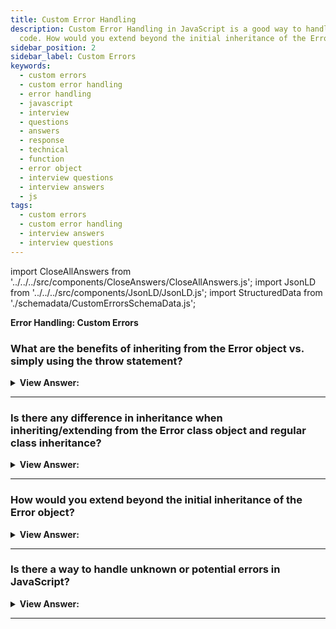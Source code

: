 ```yaml
---
title: Custom Error Handling
description: Custom Error Handling in JavaScript is a good way to handle errors in your
  code. How would you extend beyond the initial inheritance of the Error object?
sidebar_position: 2
sidebar_label: Custom Errors
keywords:
  - custom errors
  - custom error handling
  - error handling
  - javascript
  - interview
  - questions
  - answers
  - response
  - technical
  - function
  - error object
  - interview questions
  - interview answers
  - js
tags:
  - custom errors
  - custom error handling
  - interview answers
  - interview questions
---
```


import CloseAllAnswers from '../../../src/components/CloseAnswers/CloseAllAnswers.js';
import JsonLD from '../../../src/components/JsonLD/JsonLD.js';
import StructuredData from './schemadata/CustomErrorsSchemaData.js';

<JsonLD data={StructuredData} />

<head>
  <title>Custom Errors | JavaScript Frontend Phone Interview Answers</title>
</head>

**Error Handling: Custom Errors**

<CloseAllAnswers />

### What are the benefits of inheriting from the Error object vs. simply using the throw statement?

<details>
  <summary><strong>View Answer:</strong></summary>
  <div>
  <div><strong>Interview Response:</strong> Because JavaScript allows us to use a throw with any parameter, our error classes do not need to derive from Error. However, we may use obj instanceof Error to identify and track error objects if we inherit. As a result, it is preferable to inherit from it. Our errors automatically build a hierarchy as the program evolves, and ValidationError, for example, may derive from the Error Object, and so forth.
</div><br />
  <div><strong className="codeExample">Code Example:</strong> Custom ValidationError that extends the built-in Error Object<br /><br />

  <div></div>

```js
class ValidationError extends Error {
  constructor(message) {
    super(message);
    this.name = 'ValidationError';
  }
}

// Usage
function readUser(json) {
  let user = JSON.parse(json);

  if (!user.age) {
    throw new ValidationError('No field: age');
  }
  if (!user.name) {
    throw new ValidationError('No field: name');
  }

  return user;
}

// Working example with try..catch

try {
  let user = readUser('{ "age": 25 }');
} catch (err) {
  if (err instanceof ValidationError) {
    alert('Invalid data: ' + err.message); // Invalid data: No field: name
  } else if (err instanceof SyntaxError) {
    // (*)
    alert('JSON Syntax Error: ' + err.message);
  } else {
    throw err; // unknown error, rethrow it (**)
  }
}
```

  </div>
  </div>
</details>

---

### Is there any difference in inheritance when inheriting/extending from the Error class object and regular class inheritance?

<details>
  <summary><strong>View Answer:</strong></summary>
  <div>
  <div><strong>Interview Response:</strong> No, the same rules apply; you can only inherit from one base class using the extends keyword. In class declarations or expressions, we can use the extends keyword to build a class that is a child of another class.
</div>
  </div>
</details>

---

### How would you extend beyond the initial inheritance of the Error object?

<details>
  <summary><strong>View Answer:</strong></summary>
  <div>
  <div><strong>Interview Response:</strong> If it is necessary to extend beyond a primary child class that has already extended the built-in Error Object. It would be best to inherit/extend from the child class to access the base class.
</div><br />
  <div><strong className="codeExample">Code Example:</strong> Extending beyond the initial base/child inheritance<br /><br />

  <div></div>

```js
// Initial Inheritance from the base Error Object
class ValidationError extends Error { 
  constructor(message) {
    super(message);
    this.name = "ValidationError";
  }
}

// Secondary Inheritance from the ValidationError Class
class PropertyRequiredError extends ValidationError { 
  constructor(property) {
    super("No property: " + property);
    this.name = "PropertyRequiredError";
    this.property = property;
  }
}

// Usage
function readUser(json) {
  let user = JSON.parse(json);

  if (!user.age) {
    throw new PropertyRequiredError("age");
  }
  if (!user.name) {
    throw new PropertyRequiredError("name");
  }

  return user;
}

// Working example with try..catch

try {
  let user = readUser('{ "age": 25 }');
} catch (err) {
  if (err instanceof ValidationError) {
    alert("Invalid data: " + err.message); // Invalid data: No property: name
    alert(err.name); // PropertyRequiredError
    alert(err.property); // name
  } else if (err instanceof SyntaxError) {
    alert("JSON Syntax Error: " + err.message);
  } else {
    throw err; // unknown error, rethrow it
  }
}
```

  </div>
  </div>
</details>

---

### Is there a way to handle unknown or potential errors in JavaScript?

<details>
  <summary><strong>View Answer:</strong></summary>
  <div>
  <div><strong>Interview Response:</strong> When prospective errors are relevant, we should deal with them immediately. It is not a good idea to address every conceivable or unexpected error. When encapsulating exceptions, it would be preferable to rethrow the catch to at least record the problem.
</div><br />
  <div><strong className="codeExample">Code Example:</strong><br /><br />

  <div></div>

```js
try {
  ...
  readUser()  // the potential error source
  ...
} catch (err) {
  if (err instanceof ValidationError) {
    // handle validation errors
  } else if (err instanceof SyntaxError) {
    // handle syntax errors
  } else {
    throw err; // unknown error, rethrow it
  }
}
```

  </div>
  </div>
</details>

---
